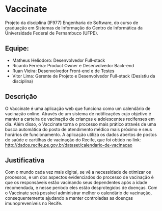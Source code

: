 # Vaccinate

Projeto da disciplina (IF977) Engenharia de Software, do curso de graduação em Sistemas de Informação do Centro de Informática da Universidade Federal de Pernambuco (UFPE).

## Equipe:
* Matheus Heliodoro: Desenvolvedor Full-stack
* Ricardo Ferreira: Product Owner e Desenvolvedor Back-end
* Ruan Vieira: Desenvolvedor Front-end e de Testes
* Vitor Lima: Gerente de Projeto e Desenvolvedor Full-stack (Desistiu da disciplina) 

## Descrição
O Vaccinate é uma aplicação web que funciona como um calendário de vacinação online. Através de um sistema de notificações cujo objetivo é manter a carteira de vacinação de crianças e adolescentes recifenses em dia. Além disso, o Vaccinate torna o processo mais prático através de uma busca automática do posto de atendimento médico mais próximo e seus horários de funcionamento.
A aplicação utiliza os dados abertos de postos de saúde e cartilhas de vacinação do Recife, que foi obtido no link: http://dados.recife.pe.gov.br/dataset/calendario-de-vacinacao


## Justificativa
Com o mundo cada vez mais digital, se vê a necessidade de otimizar os processos, e um dos aspectos evidenciados do processo de vacinação é que os responsáveis estão vacinando seus dependentes após a idade recomendada, e nesse período eles estão desprotegidos de doenças. Com o Vaccinate será possível administrar melhor o calendário de vacinação, consequentemente ajudando a manter controladas as doenças imunopreveníveis no Recife.
